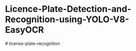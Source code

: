 # Licence-Plate-Detection-and-Recognition-using-YOLO-V8-EasyOCR
#   l i c e n s e - p l a t e - r e c o g n i t i o n  
 